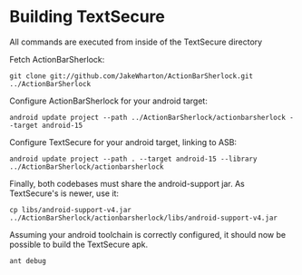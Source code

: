 Building TextSecure
===================

All commands are executed from inside of the TextSecure directory

Fetch ActionBarSherlock:

    git clone git://github.com/JakeWharton/ActionBarSherlock.git ../ActionBarSherlock

Configure ActionBarSherlock for your android target:

    android update project --path ../ActionBarSherlock/actionbarsherlock --target android-15

Configure TextSecure for your android target, linking to ASB:

    android update project --path . --target android-15 --library ../ActionBarSherlock/actionbarsherlock

Finally, both codebases must share the android-support jar. As TextSecure's is newer, use it:

    cp libs/android-support-v4.jar ../ActionBarSherlock/actionbarsherlock/libs/android-support-v4.jar

Assuming your android toolchain is correctly configured, it should now be possible to build the TextSecure apk.

    ant debug
